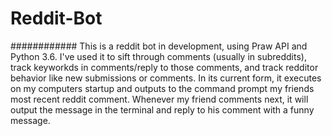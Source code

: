 # Reddit-Bot
############
This is a reddit bot in development, using Praw API and Python 3.6. I've used it to sift through comments (usually in subreddits), track keyworkds in comments/reply to those comments, and track redditor behavior like new submissions or comments. In its current form, it executes on my computers startup and outputs to the command prompt my friends most recent reddit comment. Whenever my friend comments next, it will output the message in the terminal and reply to his comment with a funny message.
